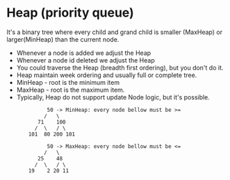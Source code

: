 # Heap (priority queue)

It's a binary tree where every child and grand child is smaller (MaxHeap) or larger(MinHeap) than the current node.
- Whenever a node is added we adjust the Heap
- Whenever a node id deleted we adjust the Heap
- You could traverse the Heap (breadth first ordering), but you don't do it. 
- Heap maintain week ordering and usually full or complete tree.
- MinHeap - root is the minimum item
- MaxHeap - root is the maximum item.
- Typically, Heap do not support update Node logic, but it's possible.
```
             50 -> MinHeap: every node bellow must be >= 
            /   \
          71    100
         /  \   / \
       101  80 200 101  
```
```
             50 -> MaxHeap: every node bellow must be <= 
            /   \
          25    48
         /  \   / \
       19    2 20 11  
```
